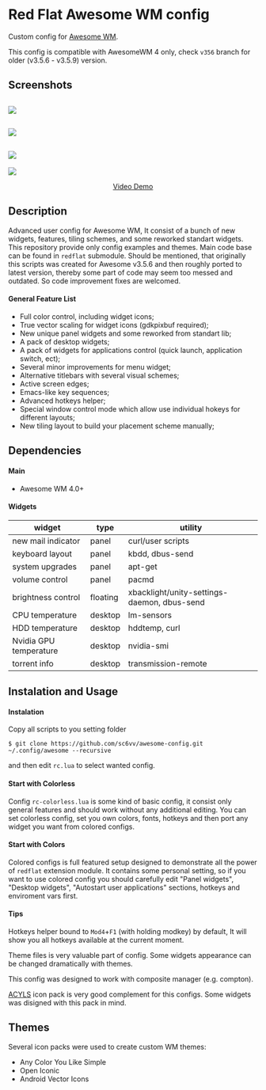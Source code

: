 # Red Flat Awesome WM config
Custom config for [Awesome WM](http://awesome.naquadah.org).

This config is compatible with AwesomeWM 4 only, check `v356` branch for older (v3.5.6 - v3.5.9) version.

## Screenshots
![](https://github.com/worron/awesome-config/wiki/images/v400/red.png)
---
![](https://github.com/worron/awesome-config/wiki/images/v400/blue.png)
---
![](https://github.com/worron/awesome-config/wiki/images/v400/orange.png)
---
![](https://github.com/worron/awesome-config/wiki/images/v400/green.png)
<p align="center"><a href="https://youtu.be/OoSts990-lY">Video Demo</a></p>

## Description
Advanced user config for Awesome WM, It consist of a bunch of new widgets, features, tiling schemes, and some reworked standart widgets. This repository provide only config examples and themes. Main code base can be found in `redflat` submodule. Should be mentioned, that originally this scripts was created for Awesome v3.5.6 and then roughly ported to latest version, thereby some part of code may seem too messed and outdated.  So code improvement fixes are welcomed.

#### General Feature List
* Full color control, including widget icons;
* True vector scaling for widget icons (gdkpixbuf required);
* New unique panel widgets and some reworked from standart lib;
* A pack of desktop widgets;
* A pack of widgets for applications control (quick launch, application switch, ect);
* Several minor improvements for menu widget;
* Alternative titlebars with several visual schemes;
* Active screen edges;
* Emacs-like key sequences;
* Advanced hotkeys helper;
* Special window control mode which allow use individual hokeys for different layouts;
* New tiling layout to build your placement scheme manually;

## Dependencies
#### Main
* Awesome WM 4.0+

#### Widgets
| widget                 | type          | utility                                     |
| -------------          | ------------- | -------------                               |
| new mail indicator     | panel         | curl/user scripts                           |
| keyboard layout        | panel         | kbdd, dbus-send                             |
| system upgrades        | panel         | apt-get                                     |
| volume control         | panel         | pacmd                                       |
| brightness control     | floating      | xbacklight/unity-settings-daemon, dbus-send |
| CPU temperature        | desktop       | lm-sensors                                  |
| HDD temperature        | desktop       | hddtemp, curl                               |
| Nvidia GPU temperature | desktop       | nvidia-smi                                  |
| torrent info           | desktop       | transmission-remote                         |

## Instalation and Usage

#### Instalation
Copy all scripts to you setting folder
```shell
$ git clone https://github.com/sc6vv/awesome-config.git ~/.config/awesome --recursive
```
and then edit `rc.lua` to select wanted config.

#### Start with Colorless
Config `rc-colorless.lua` is some kind of basic config, it consist only general features and should work without any additional editing.  You can set colorless config, set you own colors, fonts, hotkeys and then port any widget you want from colored configs.

#### Start with Colors
Colored configs is full featured setup designed to demonstrate all the power of `redflat` extension module. It contains some personal setting, so if you want to use colored config you should carefully edit "Panel widgets", "Desktop widgets", "Autostart user applications" sections, hotkeys and enviroment vars first.

#### Tips
Hotkeys helper bound to `Mod4`+`F1` (with holding modkey) by default, It will show you all hotkeys available at the current moment.

Theme files is very valuable part of config. Some widgets appearance can be changed dramatically with themes.

This config was designed to work with composite manager (e.g. compton).

[ACYLS](https://github.com/worron/ACYLS) icon pack is very good complement for this configs. Some widgets was disigned with this pack in mind.

## Themes
Several icon packs were used to create custom WM themes:
* Any Color You Like Simple
* Open Iconic
* Android Vector Icons
